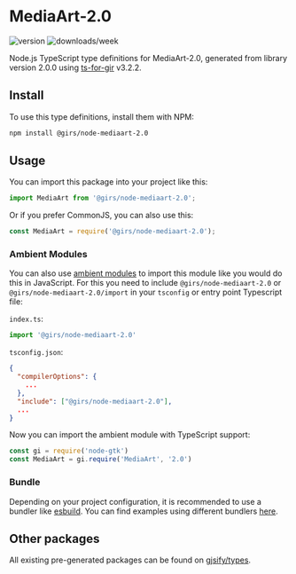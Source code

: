 
# MediaArt-2.0

![version](https://img.shields.io/npm/v/@girs/node-mediaart-2.0)
![downloads/week](https://img.shields.io/npm/dw/@girs/node-mediaart-2.0)


Node.js TypeScript type definitions for MediaArt-2.0, generated from library version 2.0.0 using [ts-for-gir](https://github.com/gjsify/ts-for-gir) v3.2.2.


## Install

To use this type definitions, install them with NPM:
```bash
npm install @girs/node-mediaart-2.0
```

## Usage

You can import this package into your project like this:
```ts
import MediaArt from '@girs/node-mediaart-2.0';
```

Or if you prefer CommonJS, you can also use this:
```ts
const MediaArt = require('@girs/node-mediaart-2.0');
```

### Ambient Modules

You can also use [ambient modules](https://github.com/gjsify/ts-for-gir/tree/main/packages/cli#ambient-modules) to import this module like you would do this in JavaScript.
For this you need to include `@girs/node-mediaart-2.0` or `@girs/node-mediaart-2.0/import` in your `tsconfig` or entry point Typescript file:

`index.ts`:
```ts
import '@girs/node-mediaart-2.0'
```

`tsconfig.json`:
```json
{
  "compilerOptions": {
    ...
  },
  "include": ["@girs/node-mediaart-2.0"],
  ...
}
```

Now you can import the ambient module with TypeScript support: 

```ts
const gi = require('node-gtk')
const MediaArt = gi.require('MediaArt', '2.0')
```


### Bundle

Depending on your project configuration, it is recommended to use a bundler like [esbuild](https://esbuild.github.io/). You can find examples using different bundlers [here](https://github.com/gjsify/ts-for-gir/tree/main/examples).

## Other packages

All existing pre-generated packages can be found on [gjsify/types](https://github.com/gjsify/types).

